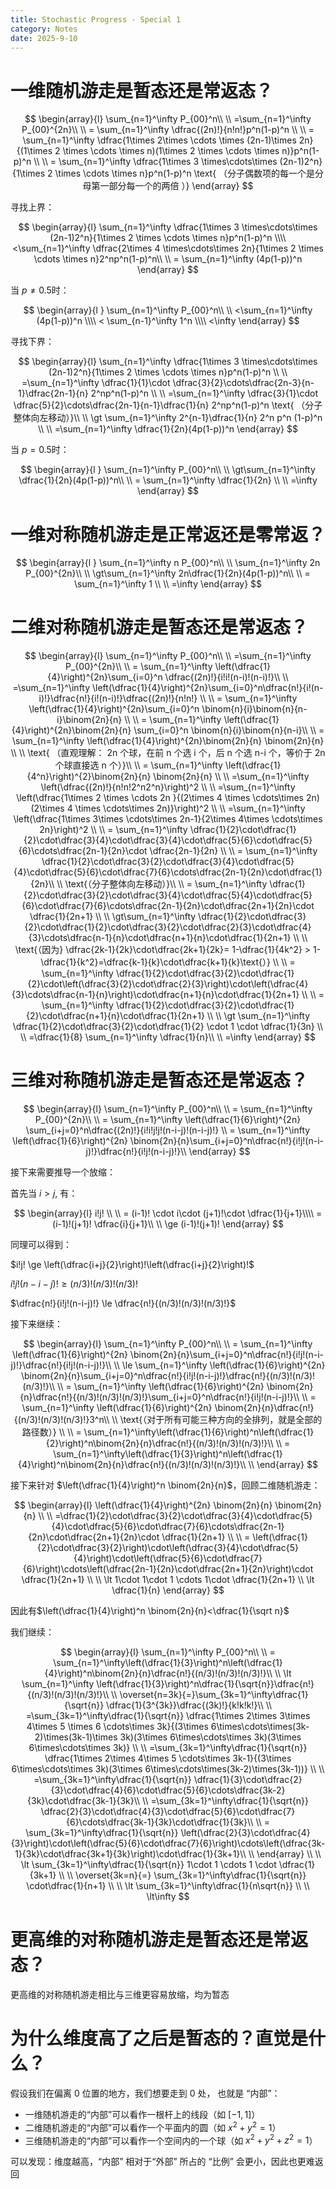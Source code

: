 ```yaml
---
title: Stochastic Progress - Special 1
category: Notes
date: 2025-9-10 
---
```


# 一维随机游走是暂态还是常返态？

$$
\begin{array}{l}
\sum_{n=1}^\infty P_{00}^n\\ \\
=\sum_{n=1}^\infty P_{00}^{2n}\\ \\
= \sum_{n=1}^\infty \dfrac{(2n)!}{n!n!}p^n(1-p)^n \\ \\
= \sum_{n=1}^\infty \dfrac{1\times 2\times \cdots \times (2n-1)\times 2n}{(1\times 2 \times \cdots \times n)(1\times 2 \times \cdots \times n)}p^n(1-p)^n \\ \\
= \sum_{n=1}^\infty \dfrac{1\times 3 \times\cdots\times (2n-1)2^n}{1\times 2 \times \cdots \times n}p^n(1-p)^n \text{  （分子偶数项的每一个是分母第一部分每一个的两倍 ）} 
\end{array} 
$$

寻找上界：

$$
\begin{array}{l}
\sum_{n=1}^\infty \dfrac{1\times 3 \times\cdots\times (2n-1)2^n}{1\times 2 \times \cdots \times n}p^n(1-p)^n \\\\ 
<\sum_{n=1}^\infty \dfrac{2\times 4 \times\cdots\times 2n}{1\times 2 \times \cdots \times n}2^np^n(1-p)^n\\ \\
=  \sum_{n=1}^\infty (4p(1-p))^n 
\end{array}
$$

当 $p\ne 0.5$时：

$$
\begin{array}{l }
\sum_{n=1}^\infty P_{00}^n\\ \\ 
<\sum_{n=1}^\infty (4p(1-p))^n \\\\  
< \sum_{n-1}^\infty 1^n \\\\  
<\infty
\end{array}
$$

寻找下界：


$$
\begin{array}{l}
\sum_{n=1}^\infty \dfrac{1\times 3 \times\cdots\times (2n-1)2^n}{1\times 2 \times \cdots \times n}p^n(1-p)^n \\ \\ 
=\sum_{n=1}^\infty \dfrac{1}{1}\cdot \dfrac{3}{2}\cdots\dfrac{2n-3}{n-1}\dfrac{2n-1}{n} 2^np^n(1-p)^n \\ \\ 
=\sum_{n=1}^\infty \dfrac{3}{1}\cdot \dfrac{5}{2}\cdots\dfrac{2n-1}{n-1}\dfrac{1}{n} 2^np^n(1-p)^n \text{   （分子整体向左移动）}\\ \\ 
\gt \sum_{n=1}^\infty 2^{n-1}\dfrac{1}{n} 2^n p^n (1-p)^n \\ \\
=\sum_{n=1}^\infty \dfrac{1}{2n}(4p(1-p))^n
\end{array}
$$

当 $p=0.5$时：

$$
\begin{array}{l }
\sum_{n=1}^\infty P_{00}^n\\ \\
\gt\sum_{n=1}^\infty \dfrac{1}{2n}(4p(1-p))^n\\ \\
= \sum_{n=1}^\infty \dfrac{1}{2n} \\ \\ 
=\infty
\end{array}
$$

# 一维对称随机游走是正常返还是零常返？

$$
\begin{array}{l }
\sum_{n=1}^\infty n P_{00}^n\\ \\
\sum_{n=1}^\infty 2n P_{00}^{2n}\\ \\
\gt\sum_{n=1}^\infty 2n\dfrac{1}{2n}(4p(1-p))^n\\ \\
= \sum_{n=1}^\infty 1 \\ \\ 
=\infty
\end{array}
$$

# 二维对称随机游走是暂态还是常返态？

$$
\begin{array}{l}
\sum_{n=1}^\infty P_{00}^n\\ \\
=\sum_{n=1}^\infty P_{00}^{2n}\\ \\
= \sum_{n=1}^\infty \left(\dfrac{1}{4}\right)^{2n}\sum_{i=0}^n \dfrac{(2n)!}{i!i!(n-i)!(n-i)!}\\ \\ 
=\sum_{n=1}^\infty \left(\dfrac{1}{4}\right)^{2n}\sum_{i=0}^n\dfrac{n!}{i!(n-i)!}\dfrac{n!}{i!(n-i)!}\dfrac{(2n)!}{n!n!} \\ \\ 
= \sum_{n=1}^\infty \left(\dfrac{1}{4}\right)^{2n}\sum_{i=0}^n \binom{n}{i}\binom{n}{n-i}\binom{2n}{n} \\ \\
= \sum_{n=1}^\infty \left(\dfrac{1}{4}\right)^{2n}\binom{2n}{n} \sum_{i=0}^n \binom{n}{i}\binom{n}{n-i}\\ \\
= \sum_{n=1}^\infty \left(\dfrac{1}{4}\right)^{2n}\binom{2n}{n} \binom{2n}{n} \\ \\ 
\text{   （直观理解： 2n 个球，在前 n 个选 i 个，后 n 个选 n-i 个，等价于 2n 个球直接选 n 个）}\\ \\
= \sum_{n=1}^\infty \left(\dfrac{1}{4^n}\right)^{2}\binom{2n}{n} \binom{2n}{n} \\ \\ 
=\sum_{n=1}^\infty \left(\dfrac{(2n)!}{n!n!2^n2^n}\right)^2 \\ \\
=\sum_{n=1}^\infty  \left(\dfrac{1\times 2 \times \cdots 2n }{(2\times 4 \times \cdots\times 2n)(2\times 4 \times \cdots\times 2n)}\right)^2 \\ \\
=\sum_{n=1}^\infty \left(\dfrac{1\times 3\times \cdots\times 2n-1}{2\times 4\times \cdots\times 2n}\right)^2 \\ \\
= \sum_{n=1}^\infty \dfrac{1}{2}\cdot\dfrac{1}{2}\cdot\dfrac{3}{4}\cdot\dfrac{3}{4}\cdot\dfrac{5}{6}\cdot\dfrac{5}{6}\cdots\dfrac{2n-1}{2n}\cdot \dfrac{2n-1}{2n} \\ \\ 
= \sum_{n=1}^\infty \dfrac{1}{2}\cdot\dfrac{3}{2}\cdot\dfrac{3}{4}\cdot\dfrac{5}{4}\cdot\dfrac{5}{6}\cdot\dfrac{7}{6}\cdots\dfrac{2n-1}{2n}\cdot\dfrac{1}{2n}\\ \\ 
\text{（分子整体向左移动）}\\ \\ 
= \sum_{n=1}^\infty \dfrac{1}{2}\cdot\dfrac{3}{2}\cdot\dfrac{3}{4}\cdot\dfrac{5}{4}\cdot\dfrac{5}{6}\cdot\dfrac{7}{6}\cdots\dfrac{2n-1}{2n}\cdot\dfrac{2n+1}{2n}\cdot \dfrac{1}{2n+1} \\ \\ 
\gt\sum_{n=1}^\infty  \dfrac{1}{2}\cdot\dfrac{3}{2}\cdot\dfrac{1}{2}\cdot\dfrac{3}{2}\cdot\dfrac{2}{3}\cdot\dfrac{4}{3}\cdots\dfrac{n-1}{n}\cdot\dfrac{n+1}{n}\cdot\dfrac{1}{2n+1} \\ \\ 
\text{（因为} \dfrac{2k-1}{2k}\cdot\dfrac{2k+1}{2k}= 1-\dfrac{1}{4k^2} > 1-\dfrac{1}{k^2}=\dfrac{k-1}{k}\cdot\dfrac{k+1}{k}\text{）} \\ \\
= \sum_{n=1}^\infty \dfrac{1}{2}\cdot\dfrac{3}{2}\cdot\dfrac{1}{2}\cdot\left(\dfrac{3}{2}\cdot\dfrac{2}{3}\right)\cdot\left(\dfrac{4}{3}\cdots\dfrac{n-1}{n}\right)\cdot\dfrac{n+1}{n}\cdot\dfrac{1}{2n+1} \\ \\ 
= \sum_{n=1}^\infty   \dfrac{1}{2}\cdot\dfrac{3}{2}\cdot\dfrac{1}{2}\cdot\dfrac{n+1}{n}\cdot\dfrac{1}{2n+1} \\ \\ 
\gt \sum_{n=1}^\infty \dfrac{1}{2}\cdot\dfrac{3}{2}\cdot\dfrac{1}{2} \cdot 1 \cdot \dfrac{1}{3n} \\ \\
=\dfrac{1}{8} \sum_{n=1}^\infty \dfrac{1}{n}\\ \\ 
=\infty
\end{array} 
$$

# 三维对称随机游走是暂态还是常返态？

$$
\begin{array}{l}
\sum_{n=1}^\infty P_{00}^n\\ \\
= \sum_{n=1}^\infty P_{00}^{2n}\\ \\
= \sum_{n=1}^\infty \left(\dfrac{1}{6}\right)^{2n} \sum_{i+j=0}^n\dfrac{(2n)!}{i!i!j!j!(n-i-j)!(n-i-j)!} \\ 
=  \sum_{n=1}^\infty \left(\dfrac{1}{6}\right)^{2n} \binom{2n}{n}\sum_{i+j=0}^n\dfrac{n!}{i!j!(n-i-j)!}\dfrac{n!}{i!j!(n-i-j)!}\\ 
\end{array}
$$

接下来需要推导一个放缩：

首先当 $i>j$, 有：

$$
\begin{array}{l}
i!j! \\ \\ 
= (i-1)! \cdot i\cdot (j+1)!\cdot \dfrac{1}{j+1}\\\\
= (i-1)!(j+1)! \dfrac{i}{j+1}\\ \\  
\ge (i-1)!(j+1)!
\end{array}
$$

同理可以得到：

$i!j! \ge \left(\dfrac{i+j}{2}\right)!\left(\dfrac{i+j}{2}\right)!$

$i!j!(n-i-j)! \ge (n/3)!(n/3)!(n/3)!$

$\dfrac{n!}{i!j!(n-i-j)!} \le \dfrac{n!}{(n/3)!(n/3)!(n/3)!}$

接下来继续：

$$
\begin{array}{l}
\sum_{n=1}^\infty P_{00}^n\\ \\
=  \sum_{n=1}^\infty \left(\dfrac{1}{6}\right)^{2n} \binom{2n}{n}\sum_{i+j=0}^n\dfrac{n!}{i!j!(n-i-j)!}\dfrac{n!}{i!j!(n-i-j)!}\\ \\
\le  \sum_{n=1}^\infty \left(\dfrac{1}{6}\right)^{2n} \binom{2n}{n}\sum_{i+j=0}^n\dfrac{n!}{i!j!(n-i-j)!}\dfrac{n!}{(n/3)!(n/3)!(n/3)!}\\ \\
= \sum_{n=1}^\infty \left(\dfrac{1}{6}\right)^{2n} \binom{2n}{n}\dfrac{n!}{(n/3)!(n/3)!(n/3)!}\sum_{i+j=0}^n\dfrac{n!}{i!j!(n-i-j)!}\\ \\
= \sum_{n=1}^\infty \left(\dfrac{1}{6}\right)^{2n} \binom{2n}{n}\dfrac{n!}{(n/3)!(n/3)!(n/3)!}3^n\\ \\
\text{（对于所有可能三种方向的全排列，就是全部的路径数）} \\ \\ 
= \sum_{n=1}^\infty\left(\dfrac{1}{6}\right)^n\left(\dfrac{1}{2}\right)^n\binom{2n}{n}\dfrac{n!}{(n/3)!(n/3)!(n/3)!}\\ \\
= \sum_{n=1}^\infty\left(\dfrac{1}{3}\right)^n\left(\dfrac{1}{4}\right)^n\binom{2n}{n}\dfrac{n!}{(n/3)!(n/3)!(n/3)!}\\ \\
\end{array}
$$

接下来针对 $\left(\dfrac{1}{4}\right)^n \binom{2n}{n}$，回顾二维随机游走：

$$
\begin{array}{l}
\left(\dfrac{1}{4}\right)^{2n} \binom{2n}{n} \binom{2n}{n} \\ \\ 
=\dfrac{1}{2}\cdot\dfrac{3}{2}\cdot\dfrac{3}{4}\cdot\dfrac{5}{4}\cdot\dfrac{5}{6}\cdot\dfrac{7}{6}\cdots\dfrac{2n-1}{2n}\cdot\dfrac{2n+1}{2n}\cdot \dfrac{1}{2n+1} \\ \\ 
=  \left(\dfrac{1}{2}\cdot\dfrac{3}{2}\right)\cdot\left(\dfrac{3}{4}\cdot\dfrac{5}{4}\right)\cdot\left(\dfrac{5}{6}\cdot\dfrac{7}{6}\right)\cdots\left(\dfrac{2n-1}{2n}\cdot\dfrac{2n+1}{2n}\right)\cdot \dfrac{1}{2n+1} \\ \\ 
\lt  1\cdot 1\cdot 1 \cdots 1\cdot \dfrac{1}{2n+1} \\ 
\lt \dfrac{1}{n}
\end{array}
$$

因此有$\left(\dfrac{1}{4}\right)^n \binom{2n}{n}<\dfrac{1}{\sqrt n}$

我们继续：

$$
\begin{array}{l}
\sum_{n=1}^\infty P_{00}^n\\ \\
= \sum_{n=1}^\infty\left(\dfrac{1}{3}\right)^n\left(\dfrac{1}{4}\right)^n\binom{2n}{n}\dfrac{n!}{(n/3)!(n/3)!(n/3)!}\\ \\
\lt \sum_{n=1}^\infty \left(\dfrac{1}{3}\right)^n\dfrac{1}{\sqrt{n}}\dfrac{n!}{(n/3)!(n/3)!(n/3)!}\\ \\
\overset{n=3k}{=}\sum_{3k=1}^\infty\dfrac{1}{\sqrt{n}}  \dfrac{1}{3^{3k}}\dfrac{(3k)!}{k!k!k!}\\ \\
=\sum_{3k=1}^\infty\dfrac{1}{\sqrt{n}}  \dfrac{1\times 2\times 3\times 4\times 5 \times 6 \cdots\times 3k}{(3\times 6\times\cdots\times(3k-2)\times(3k-1)\times 3k)(3\times 6\times\cdots\times 3k)(3\times 6\times\cdots\times 3k)} \\ \\ 
=\sum_{3k=1}^\infty\dfrac{1}{\sqrt{n}} \dfrac{1\times 2\times 4\times 5  \cdots\times 3k-1}{(3\times 6\times\cdots\times 3k)(3\times 6\times\cdots\times(3k-2)\times(3k-1))} \\ \\ 
=\sum_{3k=1}^\infty\dfrac{1}{\sqrt{n}}  \dfrac{1}{3}\cdot\dfrac{2}{3}\cdot\dfrac{4}{6}\cdot\dfrac{5}{6}\cdots\dfrac{3k-2}{3k}\cdot\dfrac{3k-1}{3k}\\ \\
=\sum_{3k=1}^\infty\dfrac{1}{\sqrt{n}} \dfrac{2}{3}\cdot\dfrac{4}{3}\cdot\dfrac{5}{6}\cdot\dfrac{7}{6}\cdots\dfrac{3k-1}{3k}\cdot\dfrac{1}{3k}\\ \\
= \sum_{3k=1}^\infty\dfrac{1}{\sqrt{n}}  \left(\dfrac{2}{3}\cdot\dfrac{4}{3}\right)\cdot\left(\dfrac{5}{6}\cdot\dfrac{7}{6}\right)\cdots\left(\dfrac{3k-1}{3k}\cdot\dfrac{3k+1}{3k}\right)\cdot\dfrac{1}{3k+1}\\ \\
\end{array} \\ \\ 
\lt \sum_{3k=1}^\infty\dfrac{1}{\sqrt{n}}  1\cdot 1 \cdots 1 \cdot \dfrac{1}{3k+1} \\ \\
\overset{3k=n}{=} \sum_{3k=1}^\infty\dfrac{1}{\sqrt{n}}  \cdot\dfrac{1}{n+1} \\ \\
\lt \sum_{3k=1}^\infty\dfrac{1}{n\sqrt{n}}  \\ \\
\lt\infty
$$

# 更高维的对称随机游走是暂态还是常返态？

更高维的对称随机游走相比与三维更容易放缩，均为暂态

# 为什么维度高了之后是暂态的？直觉是什么？

假设我们在偏离 0 位置的地方，我们想要走到 0 处， 也就是 “内部”： 

- 一维随机游走的“内部”可以看作一根杆上的线段（如 $[-1, 1]$）
- 二维随机游走的“内部”可以看作一个平面内的圆（如 $x^2+y^2 = 1$）
- 三维随机游走的“内部”可以看作一个空间内的一个球（如 $x^2+y^2+z^2 = 1$）

可以发现：维度越高，“内部” 相对于“外部” 所占的 “比例” 会更小，因此也更难返回
